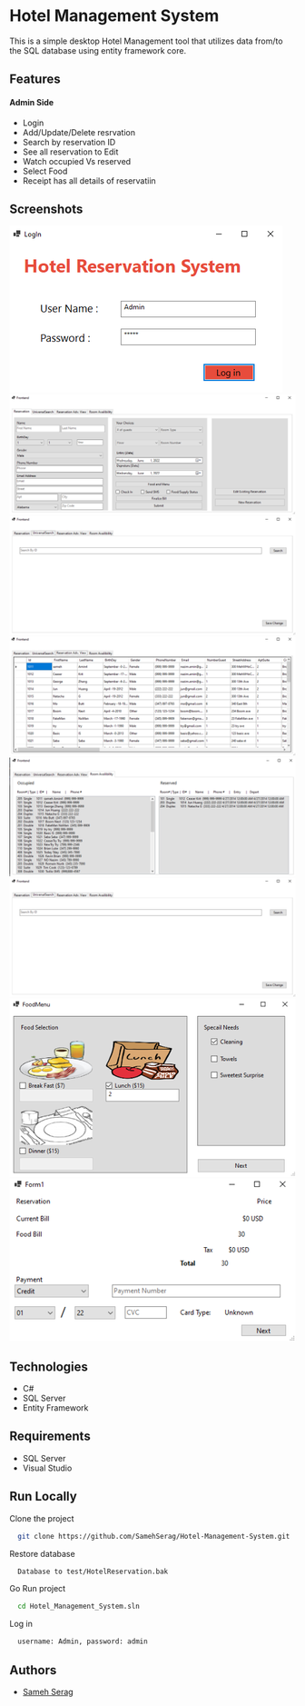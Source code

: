 
# Hotel Management System

This is a simple desktop Hotel Management tool that utilizes data from/to the SQL database using entity framework core.



## Features
#### Admin Side
- Login                   
- Add/Update/Delete resrvation
- Search by reservation ID     
- See all reservation to Edit
- Watch occupied Vs reserved
- Select Food 
- Receipt has all details of reservatiin



## Screenshots

![App Screenshot](/Images/LogIn.PNG?raw=true "Log In")
![App Screenshot](/Images/AddResrvation.PNG?raw=true "Log In")
![App Screenshot](/Images/SearchByID.PNG?raw=true "Log In")
![App Screenshot](/Images/AllReservationEdit.PNG?raw=true "Log In")
![App Screenshot](/Images/OccupiedVsReserved.PNG?raw=true "Log In")
![App Screenshot](/Images/SearchByID.PNG?raw=true "Log In")
![App Screenshot](/Images/SelectFood.PNG?raw=true "Log In")
![App Screenshot](/Images/Receipt.PNG?raw=true "Log In")


## Technologies
- C#
- SQL Server
- Entity Framework 



## Requirements
- SQL Server
- Visual Studio 


## Run Locally

Clone the project

```bash
  git clone https://github.com/SamehSerag/Hotel-Management-System.git
```

Restore database

```bash
  Database to test/HotelReservation.bak
```

Go Run project

```bash
  cd Hotel_Management_System.sln
```

Log in

```bash
  username: Admin, password: admin
```



## Authors

- [Sameh Serag](https://github.com/SamehSerage)

